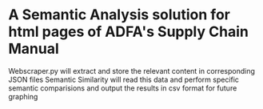 # A Semantic Analysis solution for html pages of ADFA's Supply Chain Manual
Webscraper.py will extract and store the relevant content in corresponding JSON files
Semantic Similarity will read this data and perform specific semantic comparisions and output the results in csv format for future graphing
